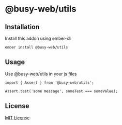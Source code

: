 @busy-web/utils
==============================================================================

Installation
------------------------------------------------------------------------------

Install this addon using ember-cli
```
ember install @busy-web/utils
```

Usage
------------------------------------------------------------------------------

Use @busy-web/utils in your js files
```
import { Assert } from '@busy-web/utils';

Assert.test('some message', someTest === someValue);
```

License
------------------------------------------------------------------------------

[MIT License](https://opensource.org/licenses/mit-license.php)
